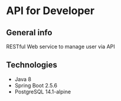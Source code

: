 # API for Developer

## General info

RESTful Web service to manage user via API

## Technologies

* Java 8
* Spring Boot 2.5.6
* PostgreSQL 14.1-alpine